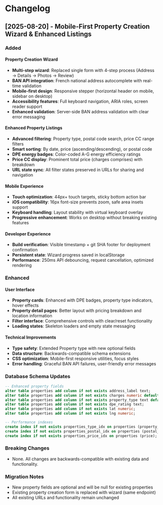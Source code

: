 # Changelog

## [2025-08-20] - Mobile-First Property Creation Wizard & Enhanced Listings

### Added

#### Property Creation Wizard
- **Multi-step wizard**: Replaced single form with 4-step process (Address → Details → Photos → Review)
- **BAN API integration**: French national address autocomplete with real-time validation
- **Mobile-first design**: Responsive stepper (horizontal header on mobile, sidebar on desktop)
- **Accessibility features**: Full keyboard navigation, ARIA roles, screen reader support
- **Enhanced validation**: Server-side BAN address validation with clear error messaging

#### Enhanced Property Listings
- **Advanced filtering**: Property type, postal code search, price CC range filters
- **Smart sorting**: By date, price (ascending/descending), or postal code
- **DPE energy badges**: Color-coded A-G energy efficiency ratings
- **Price CC display**: Prominent total price (charges comprises) with breakdown
- **URL state sync**: All filter states preserved in URLs for sharing and navigation

#### Mobile Experience
- **Touch optimization**: 44px+ touch targets, sticky bottom action bar
- **iOS compatibility**: 16px font-size prevents zoom, safe area insets support
- **Keyboard handling**: Layout stability with virtual keyboard overlay
- **Progressive enhancement**: Works on desktop without breaking existing features

#### Developer Experience
- **Build verification**: Visible timestamp + git SHA footer for deployment confirmation
- **Persistent state**: Wizard progress saved in localStorage
- **Performance**: 250ms API debouncing, request cancellation, optimized rendering

### Enhanced

#### User Interface
- **Property cards**: Enhanced with DPE badges, property type indicators, hover effects
- **Property detail pages**: Better layout with pricing breakdown and location information
- **Filter interface**: Comprehensive controls with clear/reset functionality
- **Loading states**: Skeleton loaders and empty state messaging

#### Technical Improvements
- **Type safety**: Extended Property type with new optional fields
- **Data structure**: Backwards-compatible schema extensions
- **CSS optimization**: Mobile-first responsive utilities, focus styles
- **Error handling**: Graceful BAN API failures, user-friendly error messages

### Database Schema Updates

```sql
-- Enhanced property fields
alter table properties add column if not exists address_label text;
alter table properties add column if not exists charges numeric default 0;
alter table properties add column if not exists property_type text default 'appartement';
alter table properties add column if not exists dpe_rating text;
alter table properties add column if not exists lat numeric;
alter table properties add column if not exists lng numeric;

-- Performance indexes
create index if not exists properties_type_idx on properties (property_type);
create index if not exists properties_postal_idx on properties (postal_code);
create index if not exists properties_price_idx on properties (price);
```

### Breaking Changes
- None. All changes are backwards-compatible with existing data and functionality.

### Migration Notes
- New property fields are optional and will be null for existing properties
- Existing property creation form is replaced with wizard (same endpoint)
- All existing URLs and functionality remain unchanged